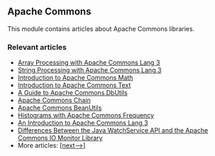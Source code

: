 ## Apache Commons

This module contains articles about Apache Commons libraries.

### Relevant articles

- [Array Processing with Apache Commons Lang 3](https://www.baeldung.com/array-processing-commons-lang)
- [String Processing with Apache Commons Lang 3](https://www.baeldung.com/string-processing-commons-lang)
- [Introduction to Apache Commons Math](https://www.baeldung.com/apache-commons-math)
- [Introduction to Apache Commons Text](https://www.baeldung.com/java-apache-commons-text)
- [A Guide to Apache Commons DbUtils](https://www.baeldung.com/apache-commons-dbutils)
- [Apache Commons Chain](https://www.baeldung.com/apache-commons-chain)
- [Apache Commons BeanUtils](https://www.baeldung.com/apache-commons-beanutils)
- [Histograms with Apache Commons Frequency](https://www.baeldung.com/apache-commons-frequency)
- [An Introduction to Apache Commons Lang 3](https://www.baeldung.com/java-commons-lang-3)
- [Differences Between the Java WatchService API and the Apache Commons IO Monitor Library](https://www.baeldung.com/java-watchservice-vs-apache-commons-io-monitor-library)
- More articles: [[next-->]](../libraries-apache-commons-2)